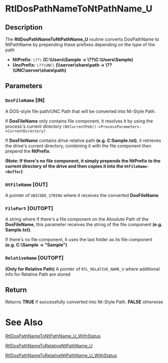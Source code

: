 # RtlDosPathNameToNtPathName_U

## Description

The **RtlDosPathNameToNtPathName_U** routine converts DosPathName to NtPathName by prepending these prefixes depending on the type of the path

* **NtPrefix**: `\??\` **(C:\\Users\\Sample -> \\??\\C:\\Users\\Sample)**
* **UncPrefix:** `\??\UNC\` **(\\\\server\\share\\path -> \\??\\UNC\\server\\share\\path)**

## Parameters

### `DosFileName` [IN]

A DOS-style file path/UNC Path that will be converted into Nt-Style Path.

If **DosFileName** only contains file component, it resolves it by using the process's current directory `(NtCurrentPeb()->ProcessParameters->CurrentDirectory)`

If **DosFileName** contains drive relative path **(e.g. C:Sample.txt)**, it retrieves the drive's current directory, combining it with the file component then prepend the **NtPrefix**. 

**(Note: If there's no file component, it simply prepends the NtPrefix to the current directory of the drive and then copies it into the `NtFileName->Buffer`)**

### `NtFileName` [OUT]

A pointer of `UNICODE_STRING` where it receives the converted **DosFileName**

### `FilePart` [OUTOPT]

A string where if there's a file component on the Absolute Path of the **DosFileName**, this parameter receives the string of the file component **(e.g. Sample.txt)**.

If there's no file component, it uses the last folder as its file component **(e.g. C:\Sample -> "Sample")**

### `RelativeName` [OUTOPT]

**(Only for Relative Path)** A pointer of `RTL_RELATIVE_NAME_U` where additional info for Relative Path are stored

## Return
Returns **TRUE**  if successfully converted into Nt-Style Path. **FALSE** otherwise

# See Also
<a href="https://ntdoc.m417z.com/rtldospathnametontpathname_u_withstatus">RtlDosPathNameToNtPathName_U_WithStatus</a>


<a href="https://ntdoc.m417z.com/rtldospathnametorelativentpathname_u">RtlDosPathNameToRelativeNtPathName_U</a>



<a href="https://ntdoc.m417z.com/rtldospathnametorelativentpathname_u_withstatus">RtlDosPathNameToRelativeNtPathName_U_WithStatus</a>



